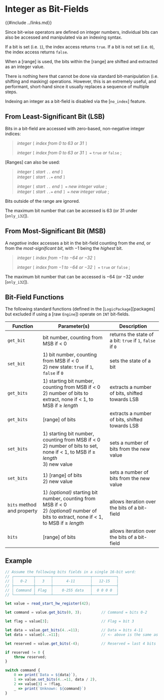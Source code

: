 Integer as Bit-Fields
=====================

{{#include ../links.md}}


Since bit-wise operators are defined on integer numbers, individual bits can also be accessed and
manipulated via an indexing syntax.

If a bit is set (i.e. `1`), the index access returns `true`.
If a bit is not set (i.e. `0`), the index access returns `false`.

When a [range] is used, the bits within the [range] are shifted and extracted as an integer value.

There is nothing here that cannot be done via standard bit-manipulation (i.e. shifting and masking)
operations. However, this is an extremely useful, and performant, short-hand since it usually
replaces a sequence of multiple steps.

Indexing an integer as a bit-field is disabled via the [`no_index`] feature.


From Least-Significant Bit (LSB)
-------------------------------

Bits in a bit-field are accessed with zero-based, non-negative integer indices:

> _integer_ `[` _index from 0 to 63 or 31_ `]`
>
> _integer_ `[` _index from 0 to 63 or 31_ `] =` `true` _or_ `false` ;

[Ranges] can also be used:

> _integer_ `[` _start_ `..` _end_ `]`  
> _integer_ `[` _start_ `..=` _end_ `]`
>
> _integer_ `[` _start_ `..` _end_ `] =` _new integer value_ ;  
> _integer_ `[` _start_ `..=` _end_ `] =` _new integer value_ ;

Bits outside of the range are ignored.

The maximum bit number that can be accessed is 63 (or 31 under [`only_i32`]).


From Most-Significant Bit (MSB)
------------------------------

A _negative_ index accesses a bit in the bit-field counting from the _end_, or from the
_most-significant bit_, with &minus;1 being the _highest_ bit.

> _integer_ `[` _index from &minus;1 to &minus;64 or &minus;32_ `]`
>
> _integer_ `[` _index from &minus;1 to &minus;64 or &minus;32_ `] =` `true` _or_ `false` ;

The maximum bit number that can be accessed is &minus;64 (or &minus;32 under [`only_i32`]).


Bit-Field Functions
-------------------

The following standard functions (defined in the [`LogicPackage`][packages] but excluded if
using a [raw `Engine`]) operate on `INT` bit-fields.

| Function                   | Parameter(s)                                                                                                                                   | Description                                               |
| -------------------------- | ---------------------------------------------------------------------------------------------------------------------------------------------- | --------------------------------------------------------- |
| `get_bit`                  | bit number, counting from MSB if < 0                                                                                                           | returns the state of a bit: `true` if `1`, `false` if `0` |
| `set_bit`                  | 1) bit number, counting from MSB if < 0<br/>2) new state: `true` if `1`, `false` if `0`                                                        | sets the state of a bit                                   |
| `get_bits`                 | 1) starting bit number, counting from MSB if < 0<br/>2) number of bits to extract, none if < 1, to MSB if ≥ _length_                           | extracts a number of bits, shifted towards LSB            |
| `get_bits`                 | [range] of bits                                                                                                                                | extracts a number of bits, shifted towards LSB            |
| `set_bits`                 | 1) starting bit number, counting from MSB if < 0<br/>2) number of bits to set, none if < 1, to MSB if ≥ _length_<br/>3) new value              | sets a number of bits from the new value                  |
| `set_bits`                 | 1) [range] of bits<br/>2) new value                                                                                                            | sets a number of bits from the new value                  |
| `bits` method and property | 1) _(optional)_ starting bit number, counting from MSB if < 0<br/>2) _(optional)_ number of bits to extract, none if < 1, to MSB if ≥ _length_ | allows iteration over the bits of a bit-field             |
| `bits`                     | [range] of bits                                                                                                                                | allows iteration over the bits of a bit-field             |


Example
-------

```js , no_run
// Assume the following bits fields in a single 16-bit word:
// ┌─────────┬───────┬─────────────────┬───────────┐
// │   0-2   │   3   │      4-11       │   12-15   │
// ├─────────┼───────┼─────────────────┼───────────┤
// │ Command │ Flag  │    0-255 data   │  0 0 0 0  │
// └─────────┴───────┴─────────────────┴───────────┘

let value = read_start_hw_register(42);

let command = value.get_bits(0, 3);         // Command = bits 0-2

let flag = value[3];                        // Flag = bit 3

let data = value.get_bits(4..=11);          // Data = bits 4-11
let data = value[4..=11];                   // <- above is the same as this

let reserved = value.get_bits(-4);          // Reserved = last 4 bits

if reserved != 0 {
    throw reserved;
}

switch command {
    0 => print(`Data = ${data}`),
    1 => value.set_bits(4..=11, data / 2),
    2 => value[3] = !flag,
    _ => print(`Unknown: ${command}`)
}
```
